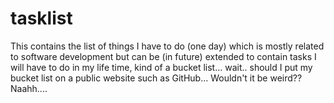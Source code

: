 # tasklist
This contains the list of things I have to do (one day) which is mostly related to software development but can be (in future) extended to contain tasks I will have to do in my life time, kind of a bucket list... wait.. should I put my bucket list on a public website such as GitHub... Wouldn't it be weird?? Naahh....
